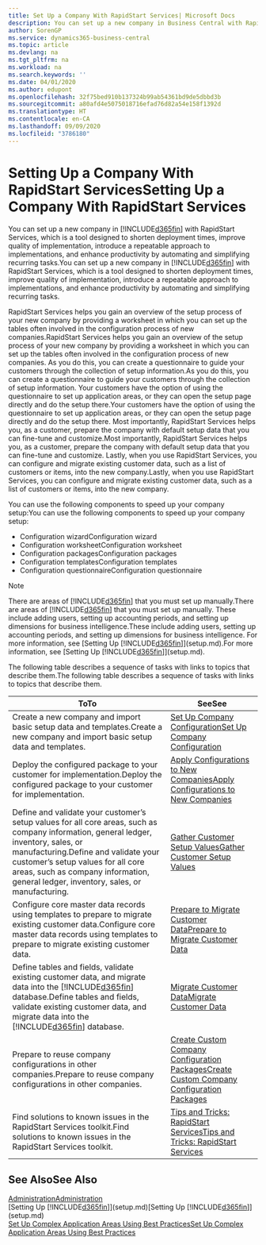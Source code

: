 ```yaml
---
title: Set Up a Company With RapidStart Services| Microsoft Docs
description: You can set up a new company in Business Central with RapidStart services, which is a tool designed to shorten deployment times, improve quality of implementation, introduce a repeatable approach to implementations, and enhance productivity by automating and simplifying recurring tasks.
author: SorenGP
ms.service: dynamics365-business-central
ms.topic: article
ms.devlang: na
ms.tgt_pltfrm: na
ms.workload: na
ms.search.keywords: ''
ms.date: 04/01/2020
ms.author: edupont
ms.openlocfilehash: 32f75bed910b137324b99ab54361bd9de5dbbd3b
ms.sourcegitcommit: a80afd4e5075018716efad76d82a54e158f1392d
ms.translationtype: HT
ms.contentlocale: en-CA
ms.lasthandoff: 09/09/2020
ms.locfileid: "3786180"
---
```

# <a name="setting-up-a-company-with-rapidstart-services"></a><span data-ttu-id="6895c-103">Setting Up a Company With RapidStart Services</span><span class="sxs-lookup"><span data-stu-id="6895c-103">Setting Up a Company With RapidStart Services</span></span>
<span data-ttu-id="6895c-104">You can set up a new company in [!INCLUDE[d365fin](includes/d365fin_md.md)] with RapidStart Services, which is a tool designed to shorten deployment times, improve quality of implementation, introduce a repeatable approach to implementations, and enhance productivity by automating and simplifying recurring tasks.</span><span class="sxs-lookup"><span data-stu-id="6895c-104">You can set up a new company in [!INCLUDE[d365fin](includes/d365fin_md.md)] with RapidStart Services, which is a tool designed to shorten deployment times, improve quality of implementation, introduce a repeatable approach to implementations, and enhance productivity by automating and simplifying recurring tasks.</span></span>  

<span data-ttu-id="6895c-105">RapidStart Services helps you gain an overview of the setup process of your new company by providing a worksheet in which you can set up the tables often involved in the configuration process of new companies.</span><span class="sxs-lookup"><span data-stu-id="6895c-105">RapidStart Services helps you gain an overview of the setup process of your new company by providing a worksheet in which you can set up the tables often involved in the configuration process of new companies.</span></span> <span data-ttu-id="6895c-106">As you do this, you can create a questionnaire to guide your customers through the collection of setup information.</span><span class="sxs-lookup"><span data-stu-id="6895c-106">As you do this, you can create a questionnaire to guide your customers through the collection of setup information.</span></span> <span data-ttu-id="6895c-107">Your customers have the option of using the questionnaire to set up application areas, or they can open the setup page directly and do the setup there.</span><span class="sxs-lookup"><span data-stu-id="6895c-107">Your customers have the option of using the questionnaire to set up application areas, or they can open the setup page directly and do the setup there.</span></span> <span data-ttu-id="6895c-108">Most importantly, RapidStart Services helps you, as a customer, prepare the company with default setup data that you can fine-tune and customize.</span><span class="sxs-lookup"><span data-stu-id="6895c-108">Most importantly, RapidStart Services helps you, as a customer, prepare the company with default setup data that you can fine-tune and customize.</span></span> <span data-ttu-id="6895c-109">Lastly, when you use RapidStart Services, you can configure and migrate existing customer data, such as a list of customers or items, into the new company.</span><span class="sxs-lookup"><span data-stu-id="6895c-109">Lastly, when you use RapidStart Services, you can configure and migrate existing customer data, such as a list of customers or items, into the new company.</span></span>

<span data-ttu-id="6895c-110">You can use the following components to speed up your company setup:</span><span class="sxs-lookup"><span data-stu-id="6895c-110">You can use the following components to speed up your company setup:</span></span>  

-   <span data-ttu-id="6895c-111">Configuration wizard</span><span class="sxs-lookup"><span data-stu-id="6895c-111">Configuration wizard</span></span>  
-   <span data-ttu-id="6895c-112">Configuration worksheet</span><span class="sxs-lookup"><span data-stu-id="6895c-112">Configuration worksheet</span></span>  
-   <span data-ttu-id="6895c-113">Configuration packages</span><span class="sxs-lookup"><span data-stu-id="6895c-113">Configuration packages</span></span>  
-   <span data-ttu-id="6895c-114">Configuration templates</span><span class="sxs-lookup"><span data-stu-id="6895c-114">Configuration templates</span></span>  
-   <span data-ttu-id="6895c-115">Configuration questionnaire</span><span class="sxs-lookup"><span data-stu-id="6895c-115">Configuration questionnaire</span></span>  

> [!Note]  
>  <span data-ttu-id="6895c-116">There are areas of [!INCLUDE[d365fin](includes/d365fin_md.md)] that you must set up manually.</span><span class="sxs-lookup"><span data-stu-id="6895c-116">There are areas of [!INCLUDE[d365fin](includes/d365fin_md.md)] that you must set up manually.</span></span> <span data-ttu-id="6895c-117">These include adding users, setting up accounting periods, and setting up dimensions for business intelligence.</span><span class="sxs-lookup"><span data-stu-id="6895c-117">These include adding users, setting up accounting periods, and setting up dimensions for business intelligence.</span></span> <span data-ttu-id="6895c-118">For more information, see [Setting Up [!INCLUDE[d365fin](includes/d365fin_md.md)]](setup.md).</span><span class="sxs-lookup"><span data-stu-id="6895c-118">For more information, see [Setting Up [!INCLUDE[d365fin](includes/d365fin_md.md)]](setup.md).</span></span>

 <span data-ttu-id="6895c-119">The following table describes a sequence of tasks with links to topics that describe them.</span><span class="sxs-lookup"><span data-stu-id="6895c-119">The following table describes a sequence of tasks with links to topics that describe them.</span></span>

|<span data-ttu-id="6895c-120">**To**</span><span class="sxs-lookup"><span data-stu-id="6895c-120">**To**</span></span>|<span data-ttu-id="6895c-121">**See**</span><span class="sxs-lookup"><span data-stu-id="6895c-121">**See**</span></span>|  
|------------|-------------|  
|<span data-ttu-id="6895c-122">Create a new company and import basic setup data and templates.</span><span class="sxs-lookup"><span data-stu-id="6895c-122">Create a new company and import basic setup data and templates.</span></span>|[<span data-ttu-id="6895c-123">Set Up Company Configuration</span><span class="sxs-lookup"><span data-stu-id="6895c-123">Set Up Company Configuration</span></span>](admin-set-up-company-configuration.md)|  
|<span data-ttu-id="6895c-124">Deploy the configured package to your customer for implementation.</span><span class="sxs-lookup"><span data-stu-id="6895c-124">Deploy the configured package to your customer for implementation.</span></span>|[<span data-ttu-id="6895c-125">Apply Configurations to New Companies</span><span class="sxs-lookup"><span data-stu-id="6895c-125">Apply Configurations to New Companies</span></span>](admin-apply-configuration-to-new-companies.md)|
|<span data-ttu-id="6895c-126">Define and validate your customer’s setup values for all core areas, such as company information, general ledger, inventory, sales, or manufacturing.</span><span class="sxs-lookup"><span data-stu-id="6895c-126">Define and validate your customer’s setup values for all core areas, such as company information, general ledger, inventory, sales, or manufacturing.</span></span>|[<span data-ttu-id="6895c-127">Gather Customer Setup Values</span><span class="sxs-lookup"><span data-stu-id="6895c-127">Gather Customer Setup Values</span></span>](admin-gather-customer-setup-values.md)|  
|<span data-ttu-id="6895c-128">Configure core master data records using templates to prepare to migrate existing customer data.</span><span class="sxs-lookup"><span data-stu-id="6895c-128">Configure core master data records using templates to prepare to migrate existing customer data.</span></span>|[<span data-ttu-id="6895c-129">Prepare to Migrate Customer Data</span><span class="sxs-lookup"><span data-stu-id="6895c-129">Prepare to Migrate Customer Data</span></span>](admin-use-templates-to-prepare-customer-data-for-migration.md)|  
|<span data-ttu-id="6895c-130">Define tables and fields, validate existing customer data, and migrate data into the [!INCLUDE[d365fin](includes/d365fin_md.md)] database.</span><span class="sxs-lookup"><span data-stu-id="6895c-130">Define tables and fields, validate existing customer data, and migrate data into the [!INCLUDE[d365fin](includes/d365fin_md.md)] database.</span></span>|[<span data-ttu-id="6895c-131">Migrate Customer Data</span><span class="sxs-lookup"><span data-stu-id="6895c-131">Migrate Customer Data</span></span>](admin-migrate-customer-data.md)|
|<span data-ttu-id="6895c-132">Prepare to reuse company configurations in other companies.</span><span class="sxs-lookup"><span data-stu-id="6895c-132">Prepare to reuse company configurations in other companies.</span></span>|[<span data-ttu-id="6895c-133">Create Custom Company Configuration Packages</span><span class="sxs-lookup"><span data-stu-id="6895c-133">Create Custom Company Configuration Packages</span></span>](admin-how-to-create-custom-company-configuration-packages.md)|
|<span data-ttu-id="6895c-134">Find solutions to known issues in the RapidStart Services toolkit.</span><span class="sxs-lookup"><span data-stu-id="6895c-134">Find solutions to known issues in the RapidStart Services toolkit.</span></span>|[<span data-ttu-id="6895c-135">Tips and Tricks: RapidStart Services</span><span class="sxs-lookup"><span data-stu-id="6895c-135">Tips and Tricks: RapidStart Services</span></span>](admin-tips-and-tricks-rapidstart-services.md)|  

## <a name="see-also"></a><span data-ttu-id="6895c-136">See Also</span><span class="sxs-lookup"><span data-stu-id="6895c-136">See Also</span></span>  
[<span data-ttu-id="6895c-137">Administration</span><span class="sxs-lookup"><span data-stu-id="6895c-137">Administration</span></span>](admin-setup-and-administration.md)  
<span data-ttu-id="6895c-138">[Setting Up [!INCLUDE[d365fin](includes/d365fin_md.md)]](setup.md)</span><span class="sxs-lookup"><span data-stu-id="6895c-138">[Setting Up [!INCLUDE[d365fin](includes/d365fin_md.md)]](setup.md)</span></span>  
[<span data-ttu-id="6895c-139">Set Up Complex Application Areas Using Best Practices</span><span class="sxs-lookup"><span data-stu-id="6895c-139">Set Up Complex Application Areas Using Best Practices</span></span>](set-up-complex-application-areas-using-best-practices.md)   
